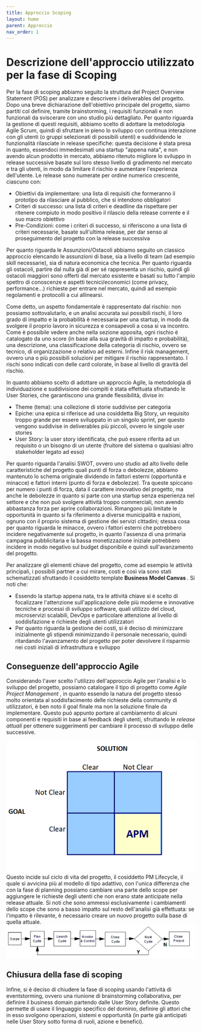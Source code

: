 ```yaml
---
title: Approccio Scoping
layout: home
parent: Approccio
nav_order: 1
---
```

# Descrizione dell'approccio utilizzato per la fase di Scoping

Per la fase di scoping abbiamo seguito la struttura del Project Overview Statement (POS) per analizzare e descrivere 
i deliverables del progetto. Dopo una breve dichiarazione dell'obiettivo principale del progetto, siamo partiti
col definire, tramite brainstorming, i requisiti funzionali e non funzionali da sviscerare con uno studio più dettagliato.
Per quanto riguarda la gestione di questi requisiti, abbiamo scelto di adottare la metodologia Agile Scrum, quindi di sfruttare in pieno lo sviluppo con continua interazione con gli utenti (o gruppi selezionati di possibili utenti) e suddividendo le funzionalità rilasciate in release specifiche: questa decisione è stata presa in quanto, essendoci immedesimati una startup "appena nata", e non avendo alcun prodotto in mercato, abbiamo ritenuto migliore lo sviluppo in release successive basate sul loro stesso livello di gradimento nel mercato e tra gli utenti, in modo da limitare il rischio e aumentare l'esperienza dell'utente.
Le release sono numerate per ordine numerico crescente, ciascuno con:
- Obiettivi da implementare: una lista di requisiti che formeranno il prototipo da rilasciare al pubblico, che si intendono obbligatori
- Criteri di successo: una lista di criteri e deadline da rispettare per ritenere compiuto in modo positivo il rilascio della release corrente e il suo macro obiettivo
- Pre-Condizioni: come i criteri di successo, si riferiscono a una lista di criteri necessarie, basate sull'ultima release, per dar senso al proseguimento del progetto con la release successiva

Per quanto riguarda le Assunzioni/Ostacoli abbiamo seguito un classico approccio elencando le assunzioni di base, sia a livello di team (ad esempio skill necessarie), sia di natura economica che tecnica. Per quanto riguarda gli ostacoli, partire dal nulla già di per sé rappresenta un rischio, quindi gli ostacoli maggiori sono offerti dal mercato esistente e basati su tutto l'ampio spettro di conoscenze e aspetti tecnici/economici (come privacy, performance...) richieste per entrare nel mercato, quindi ad esempio regolamenti e protocolli a cui allinearsi.

Come detto, un aspetto fondamentale è rappresentato dal rischio: non possiamo sottovalutarlo, e un analisi accurata sui possibili rischi, il loro grado di impatto e la probabilità è necessaria per una startup, in modo da svolgere il proprio lavoro in sicurezza e consapevoli a cosa si va incontro.
Come è possibile vedere anche nella sezione apposita, ogni rischio è catalogato da uno score (in base alla sua gravità di impatto e probabilità), una descrizione, una classificazione della categoria di rischio, ovvero se tecnico, di organizzazione o relativo ad esterni. Infine il risk management, ovvero una o più possibili soluzioni per mitigare il rischio rappresentato. I rischi sono indicati con delle card colorate, in base al livello di gravità del rischio.

In quanto abbiamo scelto di adottare un approccio Agile, la metodologia di individuazione e suddivisione dei compiti è stata effettuata sfruttando le User Stories, che garantiscono una grande flessibilità, divise in:
- Theme (tema): una collezione di storie suddivise per categoria
- Epiche: una epica si riferisce ad una cosiddetta Big Story, un requisito troppo grande per essere sviluppato in un singolo sprint, per questo vengono suddivise in deliverables più piccoli, ovvero le singole user stories
- User Story: la user story identificata, che può essere riferita ad un requisito o un bisogno di un utente (fruitore del sistema o qualsiasi altro stakeholder legato ad esso)

Per quanto riguarda l'analisi SWOT, ovvero uno studio ad alto livello delle caratteristiche del progetto quali punti di forza o debolezze, abbiamo mantenuto lo schema originale dividendo in fattori esterni (opportunità e minacce) e fattori interni (punto di forza e debolezze). Tra queste spiccano per numero i punti di forza, data il carattere innovativo del progetto, ma anche le debolezze in quanto si parte con una startup senza esperienza nel settore e che non può svolgere attività troppo commerciali, non avendo abbastanza forza per aprire collaborazioni.
Rimangono più limitate le opportunità in quanto si fa riferimento a diverse municipalità e nazioni, ognuno con il proprio sistema di gestione dei servizi cittadini; stessa cosa per quanto riguarda le minacce, ovvero i fattori esterni che potrebbero incidere negativamente sul progetto, in quanto l'assenza di una primaria campagna pubblicitaria e la bassa monetizzazione iniziale potrebbero incidere in modo negativo sul budget disponibile e quindi sull'avanzamento del progetto.

Per analizzare gli elementi chiave del progetto, come ad esempio le attività principali, i possibili partner a cui mirare, costi e così via sono stati schematizzati sfruttando il cosiddetto template <b> Business Model Canvas </b>. Si noti che:
- Essendo la startup appena nata, tra le attività chiave si è scelto di focalizzare l'attenzione sull'applicazione delle più moderne e innovative tecniche e processi di sviluppo software, quali utilizzo del cloud, microservizi scalabili, DevOps e particolare attenzione al livello di soddisfazione e richieste degli utenti utilizzatori
- Per quanto riguarda la gestione dei costi, si è deciso di minimizzare inizialmente gli stipendi minimizzando il personale necessario, quindi ritardando l'avanzamento del progetto per poter devolvere il risparmio nei costi iniziali di infrastruttura e sviluppo

## Conseguenze dell'approccio Agile
Considerando l'aver scelto l'utilizzo dell'approccio Agile per l'analisi e lo sviluppo del progetto, possiamo catalogare il tipo di progetto come <i> Agile Project Management </i>, in quanto essendo la natura del progetto stesso molto orientata al soddisfacimento delle richieste della community di utilizzatori, è ben noto il goal finale ma non la soluzione finale da implementare. Questo può appunto portare al cambiamento di alcuni componenti e requisiti in base ai feedback degli utenti, sfruttando le <i> release attuali </i> per ottenere suggerimenti per cambiare il processo di sviluppo delle successive.
<center>
<img src="img/project_type.png"/>
</center>
Questo incide sul ciclo di vita del progetto, il cosiddetto PM Lifecycle, il quale si avvicina più al modello di tipo adattivo, con l'unica differenza che con la fase di planning possiamo cambiare una parte dello scope per aggiungere le richieste degli utenti che non erano state anticipate nella release attuale. Si noti che sono ammessi esclusivamente i cambiamenti dello scope che sono a basso impatto sul resto dell'analisi già effettuata: se l'impatto è rilevante, è necessario creare un nuovo progetto sulla base di quella attuale.
<center>
<img src="img/pm_lc_model.PNG"/>
</center>

## Chiusura della fase di scoping
Infine, si è deciso di chiudere la fase di scoping usando l'attività di eventstorming, ovvero una riunione di brainstorming collaborativa, per definire il business domain partendo dalle User Story definite. Questo permette di usare il linguaggio specifico del dominio, definire gli attori che in esso svolgono operazioni, sistemi e opportunità (in parte già anticipati nelle User Story sotto forma di ruoli, azione e benefici).

